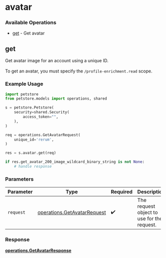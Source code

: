 # avatar

### Available Operations

* [get](#get) - Get avatar

## get

Get avatar image for an account using a unique ID.
<br><br> To get an avatar, you must specify the `/profile-enrichment.read` scope.


### Example Usage

```python
import petstore
from petstore.models import operations, shared

s = petstore.Petstore(
    security=shared.Security(
        access_token="",
    ),
)

req = operations.GetAvatarRequest(
    unique_id='rerum',
)

res = s.avatar.get(req)

if res.get_avatar_200_image_wildcard_binary_string is not None:
    # handle response
```

### Parameters

| Parameter                                                                  | Type                                                                       | Required                                                                   | Description                                                                |
| -------------------------------------------------------------------------- | -------------------------------------------------------------------------- | -------------------------------------------------------------------------- | -------------------------------------------------------------------------- |
| `request`                                                                  | [operations.GetAvatarRequest](../../models/operations/getavatarrequest.md) | :heavy_check_mark:                                                         | The request object to use for the request.                                 |


### Response

**[operations.GetAvatarResponse](../../models/operations/getavatarresponse.md)**

